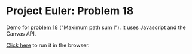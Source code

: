 # Project Euler: Problem 18

Demo for [problem 18](https://projecteuler.net/problem=18) ("Maximum path sum I"). It uses Javascript and the Canvas API.

[Click here](https://alexpalade.github.io/project-euler-18/) to run it in the browser.

